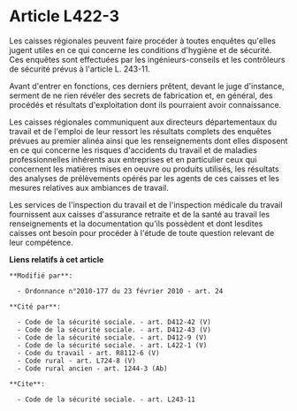 # Article L422-3

Les caisses régionales peuvent faire procéder à toutes enquêtes qu'elles jugent utiles en ce qui concerne les conditions
d'hygiène et de sécurité. Ces enquêtes sont effectuées par les ingénieurs-conseils et les contrôleurs de sécurité prévus à
l'article L. 243-11. 

Avant d'entrer en fonctions, ces derniers prêtent, devant le juge d'instance, serment de ne rien révéler des secrets de
fabrication et, en général, des procédés et résultats d'exploitation dont ils pourraient avoir connaissance. 

Les caisses régionales communiquent aux directeurs départementaux du travail et de l'emploi de leur ressort les résultats
complets des enquêtes prévues au premier alinéa ainsi que les renseignements dont elles disposent en ce qui concerne les
risques d'accidents du travail et de maladies professionnelles inhérents aux entreprises et en particulier ceux qui
concernent les matières mises en oeuvre ou produits utilisés, les résultats des analyses de prélèvements opérés par les
agents de ces caisses et les mesures relatives aux ambiances de travail. 

Les services de l'inspection du travail et de l'inspection médicale du travail fournissent aux     caisses d'assurance
retraite et de la santé au travail les renseignements et la documentation qu'ils possèdent et dont lesdites caisses ont
besoin pour procéder à l'étude de toute question relevant de leur compétence.

**Liens relatifs à cet article**

	**Modifié par**:

	  - Ordonnance n°2010-177 du 23 février 2010 - art. 24

	**Cité par**:

	  - Code de la sécurité sociale. - art. D412-42 (V)
	  - Code de la sécurité sociale. - art. D412-43 (V)
	  - Code de la sécurité sociale. - art. D412-9 (V)
	  - Code de la sécurité sociale. - art. L422-1 (V)
	  - Code du travail - art. R8112-6 (V)
	  - Code rural - art. L724-8 (V)
	  - Code rural ancien - art. 1244-3 (Ab)

	**Cite**:

	  - Code de la sécurité sociale. - art. L243-11
